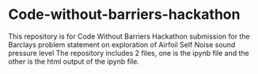 # Code-without-barriers-hackathon

This repository is for Code Without Barriers Hackathon submission for the Barclays problem statement on exploration of Airfoil Self Noise sound pressure level 
The repository includes 2 files, one is the ipynb file and the other is the html output of the ipynb file.

